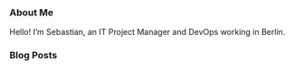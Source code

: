 ### About Me

Hello! I’m Sebastian, an IT Project Manager and DevOps working in Berlin.

### Blog Posts

<!-- BLOG-POST-LIST:START --><!-- BLOG-POST-LIST:END -->